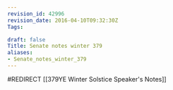 ```yaml
---
revision_id: 42996
revision_date: 2016-04-10T09:32:30Z
Tags:

draft: false
Title: Senate notes winter 379
aliases:
- Senate_notes_winter_379
---
```

#REDIRECT [[379YE Winter Solstice Speaker's Notes]]